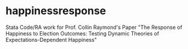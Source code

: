 # happinessresponse

Stata Code/RA work for Prof. Collin Raymond's Paper "The Response of Happiness to Election Outcomes: Testing Dynamic Theories of Expectations-Dependent Happiness"
